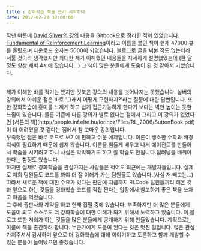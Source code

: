 ```yaml
---
title : 강화학습 책을 쓰기 시작하다
date: 2017-02-20 12:00:00
---
```



작년 여름에 [David Silver의 강의](https://www.youtube.com/watch?v=2pWv7GOvuf0&list=PLzuuYNsE1EZAXYR4FJ75jcJseBmo4KQ9-) 내용을 Gitbook으로 정리한 적이 있었습니다. [Fundamental of Reinforcement Learning](https://www.gitbook.com/book/dnddnjs/rl/details)이라고 이름을 붙인 책이 현재 47000 뷰를 올렸으며 다운로드 숫자는 5000이 되었습니다. 블로그로 글을 써본 적도 없는터라 서툴 것이라 생각했지만 최대한 제가 이해했던 내용들을 자세하게 설명했었는데 (한 달 정도 항상 새벽 4시에 잤습니다...) 그 책이 많은 분들에게 도움이 된 것 같아서 기뻤습니다. 

<!--more-->
<br/>
제가 이해한 바를 적기는 했지만 깃북은 강의의 내용을 벗어나지는 못했습니다. 실버의 강의에서 아쉬운 점은 바로 '그래서 어떻게 구현하지?'라는 질문에 대한 답변입니다. 또한 강화학습에 흥미를 느끼게 하고 쉽게 접근가능하게 한다기 보다는 벽만 높이는 듯한 느낌이 있습니다. 물론 기존에 다른 강의가 별로 없다는 점에서 그리고 이 강의가 없었다면 [서튼의 책](http://people.inf.elte.hu/lorincz/Files/RL_2006/SuttonBook.pdf)이 더 어려웠을 것 같다는 점에서 참 고마운 강의입니다.
<br/>
부족했던 점은 바로 코드로 보기에 편하고 쉬운 예제입니다. 이론이 생소한 수학과 배경지식이 필요하기 때문에 쉽지 않습니다. 이론을 힘들게 배우고 나서 에이전트를 만들어서 학습을 시키려고 하니 사실은 막막하기도 하고 잘 학습도 안됩니다.딥러닝을 배워야한다는 함정도 있습니다.
<br/>
하지만 실제로 강화학습을 관심가지는 사람들은 적어도 최근에는 개발자들입니다. 실제로 저희 팀원들도 코드를 봐야 더 잘 이해가 가는 팀원들도 있습니다.(사실 저 빼고는...) 따라서 새로운 책에 대한 수요가 있다는 판단에 지금까지 RLCode 팀원들끼리 해온 것과 앞으로 하는 것들을 강화학습 코드를 직접 짠다는 입장에서 참고하기 좋은 책을 쓰자고 마음을 먹었습니다. 
<br/>
그 후에 출판사와 계약을 하고 현재 집필 중에 있습니다. 부족하지만 더 많은 분들에게 도움이 되고 스스로도 더 강화학습에 대한 이해가 되기 위해서 노력하고 있습니다. 이 블로그 또한 저희가 하는 것들을 많은 분들에게 공개하기 위해 만들었습니다.  계획으로는 여름에 책을 출간하려 합니다. 누군가에게 도움이 된다는 것은 멋진 일입니다. 많은 관심 가져주셔서 감사하며 앞으로 더 강화학습에 대해 이야기하고 토론하고 함께 개발할 수 있는 분들이 늘어났으면 좋겠습니다.
